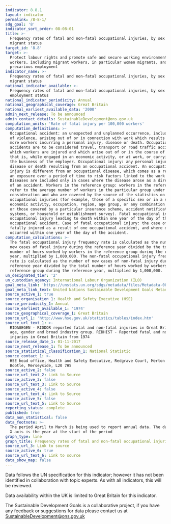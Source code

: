 ```yaml
---
indicator: 8.8.1
layout: indicator
permalink: /8-8-1/
sdg_goal: '8'
indicator_sort_order: 08-08-01
title: >-
  Frequency rates of fatal and non-fatal occupational injuries, by sex and
  migrant status
target_id: '8.8'
target: >-
  Protect labour rights and promote safe and secure working environments for all
  workers, including migrant workers, in particular women migrants, and those in
  precarious employment
indicator_name: >-
  Frequency rates of fatal and non-fatal occupational injuries, by sex and
  migrant status
national_indicator_available: >-
  Frequency rates of fatal and non-fatal occupational injuries, by sex and
  employment status
national_indicator_periodicity: Annual
national_geographical_coverage: Great Britain
national_earliest_available_data: '2000'
admin_next_release: To be announced
admin_contact_details: SustainableDevelopment@ons.gov.uk
computation_units: 'Rate of fatal injury per 100,000 workers'
computation_definitions: >-
  Occupational accident: an unexpected and unplanned occurrence, including acts
  of violence, arising out of or in connection with work which results in one or
  more workers incurring a personal injury, disease or death. Occupational
  accidents are to be considered travel, transport or road traffic accidents in
  which workers are injured and which arise out of or in the course of work;
  that is, while engaged in an economic activity, or at work, or carrying out
  the business of the employer. Occupational injury: any personal injury,
  disease or death resulting from an occupational accident. An occupational
  injury is different from an occupational disease, which comes as a result of
  an exposure over a period of time to risk factors linked to the work activity.
  Diseases are included only in cases where the disease arose as a direct result
  of an accident. Workers in the reference group: workers in the reference group
  refer to the average number of workers in the particular group under
  consideration and who are covered by the source of the statistics on
  occupational injuries (for example, those of a specific sex or in a specific
  economic activity, occupation, region, age group, or any combination of these,
  or those covered by a particular insurance scheme, accident notification
  systems, or household or establishment survey). Fatal occupational injury: an
  occupational injury leading to death within one year of the day of the
  occupational accident. Case of fatal occupational injury: the case of a worker
  fatally injured as a result of one occupational accident, and where death
  occurred within one year of the day of the accident.
computation_calculations: >-
  The fatal occupational injury frequency rate is calculated as the number of
  new cases of fatal injury during the reference year divided by the total
  number of hours worked by workers in the reference group during the reference
  year, multiplied by 1,000,000. The non-fatal occupational injury frequency
  rate is calculated as the number of new cases of non-fatal injury during the
  reference year divided by the total number of hours worked by workers in the
  reference group during the reference year, multiplied by 1,000,000.
un_designated_tier: '2'
un_custodian_agency: International Labour Organization (ILO)
goal_meta_link: 'https://unstats.un.org/sdgs/metadata/files/Metadata-08-08-01.pdf'
goal_meta_link_text: United Nations Sustainable Development Goals Metadata (PDF 381 KB)
source_active_1: true
source_organisation_1: Health and Safety Executive (HSE)
source_periodicity_1: Annual
source_earliest_available_1: '1974'
source_geographical_coverage_1: Great Britain
source_url_1: 'http://www.hse.gov.uk/statistics/tables/index.htm'
source_url_text_1: >-
  RIDAGEGEN - RIDDOR reported fatal and non-fatal injuries in Great Britain by
  age, gender and broad industry group. RIDHIST - Reported fatal and non-fatal
  injuries in Great Britain from 1974 
source_release_date_1: 01-11-2017
source_next_release_1: To be announced
source_statistical_classification_1: National Statistic
source_contact_1: >-
  HSE head office, Health and Safety Executive, Redgrave Court, Merton Road,
  Bootle, Merseyside, L20 7HS
source_active_2: false
source_url_text_2: Link to Source
source_active_3: false
source_url_text_3: Link to Source
source_active_4: false
source_url_text_4: Link to Source
source_active_5: false
source_url_text_5: Link to Source
reporting_status: complete
published: true
data_non_statistical: false
data_footnote: >-
  The period April to March is being used to report annual data. The date on the
  X axis is the year at the start of the period
graph_type: line
graph_title: Frequency rates of fatal and non-fatal occupational injuries
source_url_3: Link to source
source_active_6: true
source_url_text_6: Link to source
data_show_map: false
---
```

Data follows the UN specification for this indicator; however it has not been identified in collaboration with topic experts. As with all indicators, this will be reviewed.
  
Data availability within the UK is limited to Great Britain for this indicator.
  
The Sustainable Development Goals is a collaborative project, if you have any feedback or suggestions for data please contact us at <SustainableDevelopment@ons.gov.uk>
